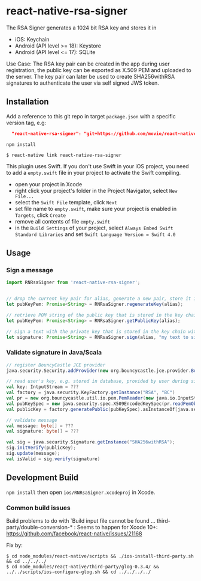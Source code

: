 # react-native-rsa-signer

The RSA Signer generates a 1024 bit RSA key and stores it in

* iOS: Keychain
* Android (API level >= 18): Keystore
* Android (API level <= 17): SQLite

Use Case:
The RSA key pair can be created in the app during user registration, the public key can be exported as X.509 PEM and uploaded to the server. The key pair can later be used to create SHA256withRSA signatures to authenticate the user via self signed JWS token.

## Installation

Add a reference to this git repo in target `package.json` with a specific version tag, e.g:

```json
  "react-native-rsa-signer": "git+https://github.com/movio/react-native-rsa-signer.git#1.3.1"
```

`npm install`

`$ react-native link react-native-rsa-signer`

This plugin uses Swift. If you don't use Swift in your iOS project, you need to add a `empty.swift` file in your project to activate the Swift compiling.

* open your project in Xcode
* right click your project's folder in the Project Navigator, select `New File...`
* select the `Swift File` template, click `Next`
* set file name to `empty.swift`, make sure your project is enabled in `Targets`, click `Create`
* remove all contents of file `empty.swift`
* in the `Build Settings` of your project, select `Always Embed Swift Standard Libraries` and set `Swift Language Version = Swift 4.0`

## Usage

### Sign a message
```javascript
import RNRsaSigner from 'react-native-rsa-signer';


// drop the current key pair for alias, generate a new pair, store it in the key chain and return the PEM string.
let pubKeyPem: Promise<String> = RNRsaSigner.regenerateKey(alias);

// retrieve POM string of the public key that is stored in the key chain with the provided alias
let pubKeyPem: Promise<String> = RNRsaSigner.getPublicKey(alias);

// sign a text with the private key that is stored in the key chain with the provided alias
let signature: Promise<String> = RNRsaSigner.sign(alias, "my text to sign");

```

### Validate signature in Java/Scala
```scala
// register BouncyCastle JCE provider
java.security.Security.addProvider(new org.bouncycastle.jce.provider.BouncyCastleProvider())

// read user's key, e.g. stored in database, provided by user during sign up
val key: IntputStream = ???
val factory = java.security.KeyFactory.getInstance("RSA", "BC")
val pr = new org.bouncycastle.util.io.pem.PemReader(new java.io.InputStreamReader(key))
val pubKeySpec = new java.security.spec.X509EncodedKeySpec(pr.readPemObject().getContent())
val publicKey = factory.generatePublic(pubKeySpec).asInstanceOf[java.security.interfaces.RSAPublicKey]

// validate message
val message: byte[] = ???
val signature: byte[] = ???

val sig = java.security.Signature.getInstance("SHA256withRSA");
sig.initVerify(publicKey);
sig.update(message);
val isValid = sig.verify(signature)
```

## Development Build

`npm install` then open `ios/RNRsaSigner.xcodeproj` in Xcode.

### Common build issues

Build problems to do with `Build input file cannot be found ... third-party/double-conversion-* :
Seems to happen for Xcode 10+: https://github.com/facebook/react-native/issues/21168

Fix by:

``` shell
$ cd node_modules/react-native/scripts && ./ios-install-third-party.sh && cd ../../../
$ cd node_modules/react-native/third-party/glog-0.3.4/ && ../../scripts/ios-configure-glog.sh && cd ../../../../
```
